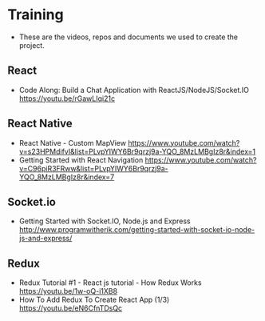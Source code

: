 # Training 
* These are the videos, repos and documents we used to create the project.

## React
* Code Along: Build a Chat Application with ReactJS/NodeJS/Socket.IO https://youtu.be/rGawLIqi21c

## React Native
* React Native - Custom MapView https://www.youtube.com/watch?v=s23HPMdifvI&list=PLvpYIWY6Br9qrzj9a-YQO_8MzLMBgIz8r&index=1
* Getting Started with React Navigation https://www.youtube.com/watch?v=C96piR3FRww&list=PLvpYIWY6Br9qrzj9a-YQO_8MzLMBgIz8r&index=7
## Socket.io
* Getting Started with Socket.IO, Node.js and Express http://www.programwitherik.com/getting-started-with-socket-io-node-js-and-express/

## Redux
* Redux Tutorial #1 - React js tutorial - How Redux Works https://youtu.be/1w-oQ-i1XB8
* How To Add Redux To Create React App (1/3)  https://youtu.be/eN6CfnTDsQc